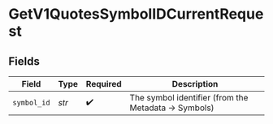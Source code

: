 # GetV1QuotesSymbolIDCurrentRequest


## Fields

| Field                                                | Type                                                 | Required                                             | Description                                          |
| ---------------------------------------------------- | ---------------------------------------------------- | ---------------------------------------------------- | ---------------------------------------------------- |
| `symbol_id`                                          | *str*                                                | :heavy_check_mark:                                   | The symbol identifier (from the Metadata -> Symbols) |